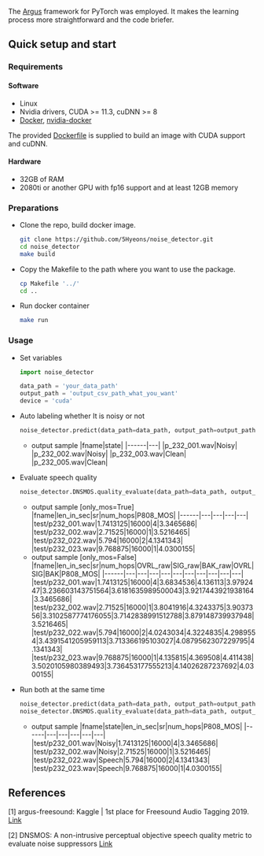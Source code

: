 The [Argus](https://github.com/lRomul/argus) framework for PyTorch was employed. It makes the learning process more straightforward and the code briefer.

## Quick setup and start 

### Requirements 

#### Software

* Linux
* Nvidia drivers, CUDA >= 11.3, cuDNN >= 8
* [Docker](https://www.docker.com), [nvidia-docker](https://github.com/NVIDIA/nvidia-docker) 

The provided [Dockerfile](Dockerfile) is supplied to build an image with CUDA support and cuDNN.

#### Hardware

* 32GB of RAM
* 2080ti or another GPU with fp16 support and at least 12GB memory 

### Preparations 

* Clone the repo, build docker image. 
    ```bash
    git clone https://github.com/5Hyeons/noise_detector.git
    cd noise_detector
    make build
    ```
* Copy the Makefile to the path where you want to use the package.
    ```bash
    cp Makefile '../'
    cd ..
    ```
* Run docker container 
    ```bash
    make run
    ```

### Usage
* Set variables   
    ```python
    import noise_detector

    data_path = 'your_data_path'
    output_path = 'output_csv_path_what_you_want'
    device = 'cuda'
    ```
* Auto labeling whether It is noisy or not 
    ```python
    noise_detector.predict(data_path=data_path, output_path=output_path, device=device)
    ```
    * output sample
        |fname|state|
        |------|---|
        |p_232_001.wav|Noisy|
        |p_232_002.wav|Noisy|
        |p_232_003.wav|Clean|
        |p_232_005.wav|Clean|
* Evaluate speech quality 
    ```python
    noise_detector.DNSMOS.quality_evaluate(data_path=data_path, output_path=output_path, personalized_MOS=False, only_mos=True)
    ```
    * output sample [only_mos=True]
        |fname|len_in_sec|sr|num_hops|P808_MOS|
        |------|---|---|---|---|
        |test/p232_001.wav|1.7413125|16000|4|3.3465686|
        |test/p232_002.wav|2.71525|16000|1|3.5216465|
        |test/p232_022.wav|5.794|16000|2|4.1341343|
        |test/p232_023.wav|9.768875|16000|1|4.0300155|
    * output sample [only_mos=False]
        |fname|len_in_sec|sr|num_hops|OVRL_raw|SIG_raw|BAK_raw|OVRL|SIG|BAK|P808_MOS|
        |------|---|---|---|---|---|---|---|---|---|---|
        |test/p232_001.wav|1.7413125|16000|4|3.6834536|4.136113|3.9792447|3.236603143751564|3.6181635989500043|3.9217443921938164|3.3465686|
        |test/p232_002.wav|2.71525|16000|1|3.8041916|4.3243375|3.9037356|3.3102587774176055|3.7142838991512788|3.879148739937948|3.5216465|
        |test/p232_022.wav|5.794|16000|2|4.0243034|4.3224835|4.2989554|3.4391541205959113|3.713366195103027|4.0879562307229795|4.1341343|
        |test/p232_023.wav|9.768875|16000|1|4.135815|4.369508|4.411438|3.5020105980389493|3.736453177555213|4.14026287237692|4.0300155|
   

* Run both at the same time

    ```python
    noise_detector.predict(data_path=data_path, output_path=output_path, device=device)
    noise_detector.DNSMOS.quality_evaluate(data_path=data_path, output_path=output_path, personalized_MOS=False, only_mos=True)
    ```
    * output sample
        |fname|state|len_in_sec|sr|num_hops|P808_MOS|
        |------|---|---|---|---|---|
        |test/p232_001.wav|Noisy|1.7413125|16000|4|3.3465686|
        |test/p232_002.wav|Noisy|2.71525|16000|1|3.5216465|
        |test/p232_022.wav|Speech|5.794|16000|2|4.1341343|
        |test/p232_023.wav|Speech|9.768875|16000|1|4.0300155|

## References

[1] argus-freesound: Kaggle | 1st place for Freesound Audio Tagging 2019. [Link](https://github.com/lRomul/argus-freesound)

[2] DNSMOS: A non-intrusive perceptual objective speech quality metric to evaluate noise suppressors [Link](https://github.com/microsoft/DNS-Challenge/tree/master/DNSMOS)
